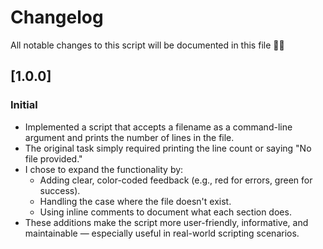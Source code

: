 # Changelog

All notable changes to this script will be documented in this file 🙌🏽

## [1.0.0]
### Initial

- Implemented a script that accepts a filename as a command-line argument and prints the number of lines in the file.
- The original task simply required printing the line count or saying "No file provided."
- I chose to expand the functionality by:
  - Adding clear, color-coded feedback (e.g., red for errors, green for success).
  - Handling the case where the file doesn't exist.
  - Using inline comments to document what each section does.
- These additions make the script more user-friendly, informative, and maintainable — especially useful in real-world scripting scenarios.

